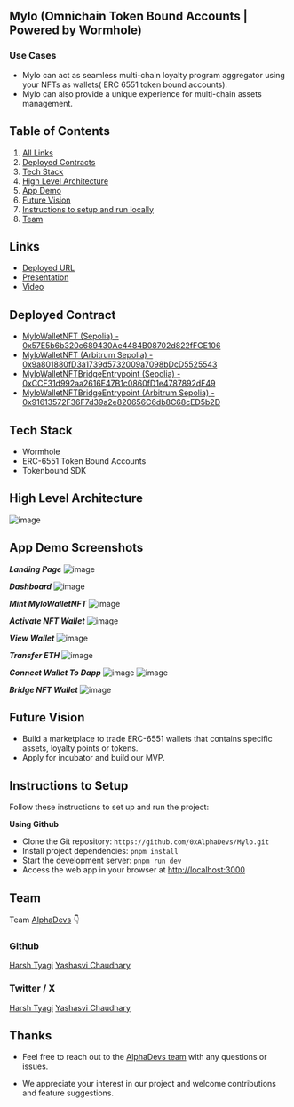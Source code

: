 ## Mylo (Omnichain Token Bound Accounts | Powered by Wormhole)

### Use Cases

- Mylo can act as seamless multi-chain loyalty program aggregator using your NFTs as wallets( ERC 6551 token bound accounts).
- Mylo can also provide a unique experience for multi-chain assets management.

## Table of Contents

1. [All Links](#links)
2. [Deployed Contracts](#deployed-contract)
3. [Tech Stack](#tech-stack)
4. [High Level Architecture](#high-level-architecture)
5. [App Demo](#app-demo-screenshots)
6. [Future Vision](#future-vision)
7. [Instructions to setup and run locally ](#instructions-to-setup)
8. [Team](#team)

## Links

- [Deployed URL](https://mylo.alphadevs.dev/)
- [Presentation](https://www.canva.com/design/DAGPfKTioxE/PNtFERQrEqPK8DfoiEY54A/view)
- [Video](https://youtu.be/h4pRkVfGiBY)

## Deployed Contract

- [MyloWalletNFT (Sepolia) - 0x57E5b6b320c689430Ae4484B08702d822fFCE106](https://sepolia.etherscan.io/address/0x57E5b6b320c689430Ae4484B08702d822fFCE106)
- [MyloWalletNFT (Arbitrum Sepolia) - 0x9a801880fD3a1739d5732009a7098bDcD5525543](https://sepolia.arbiscan.io/address/0x9a801880fD3a1739d5732009a7098bDcD5525543)
- [MyloWalletNFTBridgeEntrypoint (Sepolia) - 0xCCF31d992aa2616E47B1c0860fD1e4787892dF49](https://sepolia.etherscan.io/address/0xCCF31d992aa2616E47B1c0860fD1e4787892dF49)
- [MyloWalletNFTBridgeEntrypoint (Arbitrum Sepolia) - 0x91613572F36F7d39a2e820656C6db8C68cED5b2D](https://sepolia.arbiscan.io/address/0x91613572F36F7d39a2e820656C6db8C68cED5b2D)

## Tech Stack

- Wormhole
- ERC-6551 Token Bound Accounts
- Tokenbound SDK

## High Level Architecture

![image](/public/appDemo/architecture.png)

## App Demo Screenshots

**_Landing Page_**
![image](/public/appDemo/landing-page.png)

**_Dashboard_**
![image](/public/appDemo/dashboard.png)

**_Mint MyloWalletNFT_**
![image](/public/appDemo/mint-mylowalletnft.png)

**_Activate NFT Wallet_**
![image](/public/appDemo/activate-nft-wallet.png)

**_View Wallet_**
![image](/public/appDemo/view-wallet.png)

**_Transfer ETH_**
![image](/public/appDemo/transfer-eth.png)

**_Connect Wallet To Dapp_**
![image](/public/appDemo/connect-wallet-to-dapp.png)
![image](/public/appDemo/connect-wallet.png)

**_Bridge NFT Wallet_**
![image](/public/appDemo/bridge-nft-wallet.png)

## Future Vision

- Build a marketplace to trade ERC-6551 wallets that contains specific assets, loyalty points or tokens.
- Apply for incubator and build our MVP.

## Instructions to Setup

Follow these instructions to set up and run the project:

**Using Github**

- Clone the Git repository: `https://github.com/0xAlphaDevs/Mylo.git`
- Install project dependencies: `pnpm install`
- Start the development server: `pnpm run dev`
- Access the web app in your browser at [http://localhost:3000](http://localhost:3000)

## Team

Team [AlphaDevs](https://www.alphadevs.dev) 👇

### Github

[Harsh Tyagi](https://github.com/mr-harshtyagi)
[Yashasvi Chaudhary](https://github.com/0xyshv)

### Twitter / X

[Harsh Tyagi](https://twitter.com/0xmht)
[Yashasvi Chaudhary](https://twitter.com/0xyshv)

## Thanks

- Feel free to reach out to the [AlphaDevs team](https://www.alphadevs.dev) with any questions or issues.

- We appreciate your interest in our project and welcome contributions and feature suggestions.
